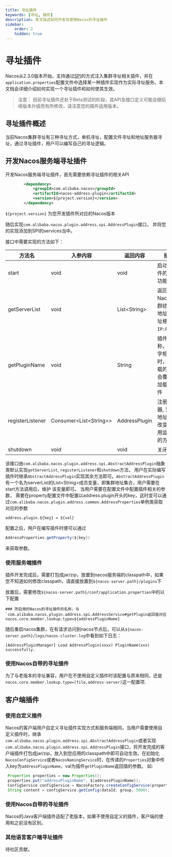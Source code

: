 ```yaml
---
title: 寻址插件
keywords: [寻址, 插件]
description: 本文描述如何开发及使用Nacos的寻址插件
sidebar:
    order: 2
    hidden: true
---
```


# 寻址插件

Nacos从2.3.0版本开始，支持通过[SPI](https://docs.oracle.com/javase/tutorial/sound/SPI-intro.html)的方式注入集群寻址相关插件，并在`application.properties`配置文件中选择某一种插件实现作为实际寻址服务。本文档会详细介绍如何实现一个寻址插件和如何使其生效。

> 注意：
> 目前寻址插件还处于Beta测试的阶段，其API及接口定义可能会随后续版本升级而有所修改，请注意您的插件适用版本。

## 寻址插件概述

当前Nacos集群寻址有三种寻址方式，单机寻址，配置文件寻址和地址服务器寻址，通过寻址插件，用户可以编写自己的寻址逻辑。

## 开发Nacos服务端寻址插件

开发Nacos服务端寻址插件，首先需要依赖寻址插件的相关API

```xml
        <dependency>
            <groupId>com.alibaba.nacos</groupId>
            <artifactId>nacos-address-plugin</artifactId>
            <version>${project.version}</version>
        </dependency>
```

`${project.version}` 为您开发插件所对应的Nacos版本

随后实现`com.alibaba.nacos.plugin.address.spi.AddressPlugin`接口， 并将您的实现添加到SPI的services当中。

接口中需要实现的方法如下：

|方法名|入参内容|返回内容|描述|
|-----|-----|-----|---|
|start|void|void|启动该插件的寻址功能。|
|getServerList|void|List&lt;String>|返回所有Nacos集群结点的地址，地址格式为`IP:Port`。|
|getPluginName|void|String|插件的名称，当名字相同时，后加载的插件会覆盖先加载的插件|
|registerListener|Consumer&lt;List&lt;String>>|AddressPlugin|注册监听器, 当集群地址发生改变时调用监听器的方法|
|shutdown|void|void|关闭插件|

该接口由`com.alibaba.nacos.plugin.address.spi.AbstractAddressPlugin`抽象类默认实现`getServerList`, `registerListener`和`shutdown`方法，
用户在实际编写插件时继承`AbstractAddressPlugin`实现其余方法即可。`AbstractAddressPlugin`有一个名为serverList的List&lt;String>成员变量，即集群地址集合，用户需要在start方法调用后，维护
该变量即可。
当用户需要在配置文件中配置插件相关的参数， 需要在property配置文件中配置以address.plugin开头的key，这时变可以通过`com.alibaba.nacos.plugin.address.common.AddressProperties`单例类获取对应的参数
```properties
address.plugin.${key} = ${val}
```
配置之后，用户在编写插件时便可以通过
```java
AddressProperties.getProperty(${key})
```
来获取参数。

### 使用服务端插件

插件开发完成后，需要打包成jar/zip，放置到nacos服务端的classpath中，如果您不知道如何修改classpath，请直接放置到`${nacos-server.path}/plugins`下

放置后，需要修改`${nacos-server.path}/conf/application.properties`中的以下配置

```properties
### 所启用的Nacos的寻址插件的名称，与`com.alibaba.nacos.plugin.address.spi.AddressService#getPlugin返回值对应
nacos.core.member.lookup.type=${addressPluginName}
```
随后重启nacos集群，在有请求访问到nacos节点后，可以从`${nacos-server.path}/logs/nacos-cluster.log`中看到如下日志：

```text
[AddressPluginManager] Load AddressPlugin(xxxx) PluginName(xxx) successfully.
```

### 使用Nacos自带的寻址插件

为了与老版本的寻址兼容，用户在不使用自定义插件时该配置与原来相同，还是`nacos.core.member.lookup.type=[file,address-server]`这一配置项.

## 客户端插件

### 使用自定义插件
Nacos的客户端用户自定义寻址插件实现方式和服务端相同，当用户需要使用自定义插件时，继承`com.alibaba.nacos.plugin.address.spi.AbstractAddressPlugin`或者实现`com.alibaba.nacos.plugin.address.spi.AddressPlugin`接口，将开发完成的客户端插件打包成jar/zip，放入到您应用的classpath中即可自动生效。在初始化`NacosConfigService`或者`NacosNamingService`时，在传递的`Properties`对象中传入key为`addressPluginName`，val为插件`getPluginName`返回值的参数。
如:
```java
 Properties properties = new Properties();
 properties.put("addressPluginName", ${addressPluginName});
 ConfigService configService = NacosFactory.createConfigService(properties);
 String content = configService.getConfig(dataId, group, 5000);
```

### 使用Nacos自带的寻址插件
Nacos的Java客户端插件适配了老版本，如果不使用自定义的插件，客户端的使用和之前没有区别。

### 其他语言客户端寻址插件

待社区贡献。
